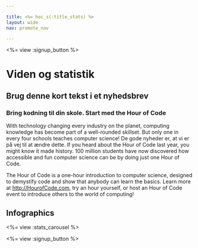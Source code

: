 ```yaml
---

title: <%= hoc_s(:title_stats) %>
layout: wide
nav: promote_nav

---
```


<a id="blurb"></a>

<%= view :signup_button %>

# Viden og statistik

## Brug denne kort tekst i et nyhedsbrev

### Bring kodning til din skole. Start med the Hour of Code

With technology changing every industry on the planet, computing knowledge has become part of a well-rounded skillset. But only one in every four schools teaches computer science! De gode nyheder er, at vi er på vej til at ændre dette. If you heard about the Hour of Code last year, you might know it made history. 100 million students have now discovered how accessible and fun computer science can be by doing just one Hour of Code.

The Hour of Code is a one-hour introduction to computer science, designed to demystify code and show that anybody can learn the basics. Learn more at <http://HourofCode.com>, try an hour yourself, or host an Hour of Code event to introduce others to the world of computing!

<a id="infographics"></a>

## Infographics

<%= view :stats_carousel %>

<%= view :signup_button %>